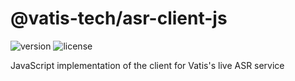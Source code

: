 # @vatis-tech/asr-client-js

![version](https://img.shields.io/badge/version-1.0.0-blue.svg) ![license](https://img.shields.io/badge/license-MIT-blue.svg)

JavaScript implementation of the client for Vatis's live ASR service
